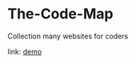 # The-Code-Map
Collection many websites for coders

link: [demo](https://zhangboheng.github.io/The-Code-Map)